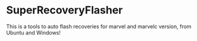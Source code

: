 SuperRecoveryFlasher
====================

This is a tools to auto flash recoveries for marvel and marvelc version, from Ubuntu and Windows!